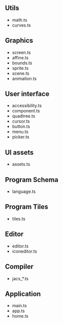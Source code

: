 ## Utils

-   math.ts
-   curves.ts

## Graphics

-   screen.ts
-   affine.ts
-   bounds.ts
-   sprite.ts
-   scene.ts
-   animation.ts

## User interface

-   accessibility.ts
-   component.ts
-   quadtree.ts
-   cursor.ts
-   button.ts
-   menu.ts
-   picker.ts

## UI assets

-   assets.ts

## Program Schema

-   language.ts

## Program Tiles

-   tiles.ts

## Editor

-   editor.ts
-   iconeditor.ts

## Compiler

-   jacs\_\*.ts

## Application

-   main.ts
-   app.ts
-   home.ts
